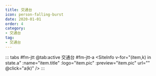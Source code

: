 ```yaml
---
title: 交通台
icon: person-falling-burst
date: 2020-01-01
order: 4
category:
- 交通台
tag:
- 交通台
---
```


<VidStack :src="state.src" />

::: tabs #fm-jtt
@tab:active 交通台 #fm-jtt-a
<SiteInfo v-for="(item,k) in state.a" :name="item.title" :logo="item.pic" :preview="item.pic" url="" @click="a(k)" />
:::

<script setup>
  import { useStorage } from '@vueuse/core'
  import { onMounted, ref } from "vue";

  const state = useStorage(
    "fm-jtt",
    {
      src: "",
      a: []
    }
  )
  onMounted(async () => {
    await a(0)
  });

  const a = async (k) => {
    const { Data } = await (await fetch("https://cfss.cc/fm/qt.php?fm=407")).json();
    state.value.a = Data.map((res) => {
      return {
        title: res.title,
        src: res.url,
        pic: res.pic,
        desc: res.author
      }
    })
    state.value.src = Data[k].url
  }

</script>